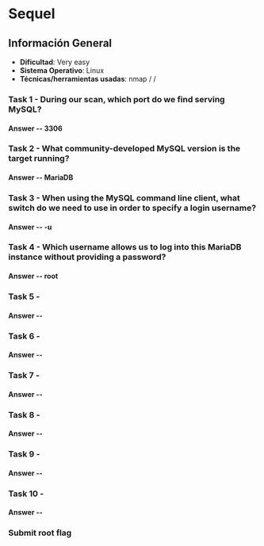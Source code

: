 # Sequel

## Información General

- **Dificultad**: Very easy
- **Sistema Operativo**: Linux
- **Técnicas/herramientas usadas**: nmap /  / 

### Task 1 - During our scan, which port do we find serving MySQL?



#### Answer -- 3306

### Task 2 - What community-developed MySQL version is the target running?



#### Answer -- MariaDB

### Task 3 - When using the MySQL command line client, what switch do we need to use in order to specify a login username?



#### Answer -- -u

### Task 4 - Which username allows us to log into this MariaDB instance without providing a password?



#### Answer -- root

### Task 5 - 

#### Answer -- 

### Task 6 - 

#### Answer -- 

### Task 7 - 

#### Answer -- 

### Task 8 - 

#### Answer -- 

### Task 9 - 

#### Answer -- 

### Task 10 - 

#### Answer -- 

### Submit root flag

